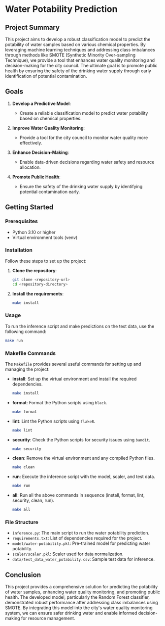 # Water Potability Prediction

## Project Summary

This project aims to develop a robust classification model to predict the potability of water samples based on various chemical properties. By leveraging machine learning techniques and addressing class imbalances through methods like SMOTE (Synthetic Minority Over-sampling Technique), we provide a tool that enhances water quality monitoring and decision-making for the city council. The ultimate goal is to promote public health by ensuring the safety of the drinking water supply through early identification of potential contamination.

## Goals

1. **Develop a Predictive Model**:
   - Create a reliable classification model to predict water potability based on chemical properties.

2. **Improve Water Quality Monitoring**:
   - Provide a tool for the city council to monitor water quality more effectively.

3. **Enhance Decision-Making**:
   - Enable data-driven decisions regarding water safety and resource allocation.

4. **Promote Public Health**:
   - Ensure the safety of the drinking water supply by identifying potential contamination early.

## Getting Started

### Prerequisites

- Python 3.10 or higher
- Virtual environment tools (venv)

### Installation

Follow these steps to set up the project:

1. **Clone the repository**:
   ```sh
   git clone <repository-url>
   cd <repository-directory>
   ```

2. **Install the requirements**:
   ```sh
   make install
   ```

### Usage

To run the inference script and make predictions on the test data, use the following command:

```sh
make run
```

### Makefile Commands

The `Makefile` provides several useful commands for setting up and managing the project:

- **install**: Set up the virtual environment and install the required dependencies.
  ```sh
  make install
  ```
  
- **format**: Format the Python scripts using `black`.
  ```sh
  make format
  ```

- **lint**: Lint the Python scripts using `flake8`.
  ```sh
  make lint
  ```

- **security**: Check the Python scripts for security issues using `bandit`.
  ```sh
  make security
  ```

- **clean**: Remove the virtual environment and any compiled Python files.
  ```sh
  make clean
  ```

- **run**: Execute the inference script with the model, scaler, and test data.
  ```sh
  make run
  ```

- **all**: Run all the above commands in sequence (install, format, lint, security, clean, run).
  ```sh
  make all
  ```

### File Structure

- `inference.py`: The main script to run the water potability prediction.
- `requirements.txt`: List of dependencies required for the project.
- `model/water-potability.pkl`: Pre-trained model for predicting water potability.
- `scaler/scaler.pkl`: Scaler used for data normalization.
- `data/test_data_water_potability.csv`: Sample test data for inference.

## Conclusion

This project provides a comprehensive solution for predicting the potability of water samples, enhancing water quality monitoring, and promoting public health. The developed model, particularly the Random Forest classifier, demonstrated robust performance after addressing class imbalances using SMOTE. By integrating this model into the city's water quality monitoring system, we can ensure safer drinking water and enable informed decision-making for resource management.

